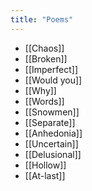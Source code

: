 ```yaml
---
title: "Poems"
---
```


- [[Chaos]]
- [[Broken]]
- [[Imperfect]]
- [[Would you]]
- [[Why]]
- [[Words]]
- [[Snowmen]]
- [[Separate]]
- [[Anhedonia]]
- [[Uncertain]]
- [[Delusional]]
- [[Hollow]]
- [[At-last]]